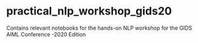 # practical_nlp_workshop_gids20
Contains relevant notebooks for the hands-on NLP workshop for the GIDS AIML Conference -2020 Edition
